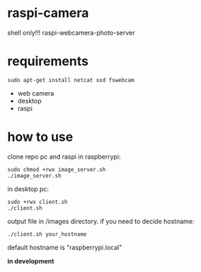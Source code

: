 # raspi-camera
shell only!!! raspi-webcamera-photo-server
# requirements
```
sudo apt-get install netcat xxd fswebcam
```
- web camera
- desktop
- raspi
# how to use
clone repo pc and raspi
in raspberrypi:
```
sudo chmod +rwx image_server.sh
./image_server.sh
```
in desktop pc:
```
sudo +rwx client.sh
./client.sh
```
output file in /images directory.
if you need to decide hostname:
```
./client.sh your_hostname
```
default hostname is "raspberrypi.local"

__in development__
